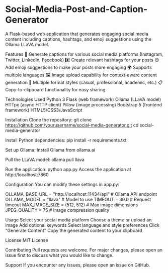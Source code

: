 # Social-Media-Post-and-Caption-Generator
A Flask-based web application that generates engaging social media content including captions, hashtags, and emoji suggestions using the Ollama LLaVA model.

Features
📝 Generate captions for various social media platforms (Instagram, Twitter, LinkedIn, Facebook)
#️⃣ Create relevant hashtags for your posts
😊 Add emoji suggestions to make your posts more engaging
🌍 Supports multiple languages
🖼️ Image upload capability for context-aware content generation
🎨 Multiple format styles (casual, professional, academic, etc.)
📋 Copy-to-clipboard functionality for easy sharing

Technologies Used
Python 3
Flask (web framework)
Ollama (LLaVA model)
HTTpx (async HTTP client)
Pillow (image processing)
Bootstrap 5 (frontend framework)
HTML5/CSS3/JavaScript

Installation
Clone the repository:
git clone https://github.com/yourusername/social-media-generator.git
cd social-media-generator

Install Python dependencies:
pip install -r requirements.txt

Set up Ollama:
Install Ollama from ollama.ai

Pull the LLaVA model:
ollama pull llava

Run the application:
python app.py
Access the application at http://localhost:7860

Configuration
You can modify these settings in app.py:

OLLAMA_BASE_URL = "http://localhost:11434/api"  # Ollama API endpoint
OLLAMA_MODEL = "llava"                          # Model to use
TIMEOUT = 30.0                                  # Request timeout
MAX_IMAGE_SIZE = (512, 512)                     # Max image dimensions
JPEG_QUALITY = 75                               # Image compression quality

Usage
Select your social media platform
Choose a theme or upload an image
Add optional keywords
Select language and style preferences
Click "Generate Content"
Copy the generated content to your clipboard

License
MIT License

Contributing
Pull requests are welcome. For major changes, please open an issue first to discuss what you would like to change.

Support
If you encounter any issues, please open an issue on GitHub.
